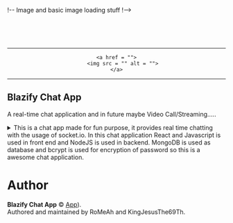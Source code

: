!-- Image and basic image loading stuff !-->

<div align = "center">
    <img src = "" align = "center">
        <br>
        <br>
    <strong><i> </i></strong>
        <br>
        <br>
    <hr>

<!-- Mutiple can be used in here -->

    <a href = "">
        <img src = "" alt = "">
    </a>

</div>

---

## Blazify Chat App
<!-- more stuff here information and something else -->

A real-time chat application and in future maybe Video Call/Streaming.....

<!-- Drop down option !-->

<details> <summary> This is a chat app made for fun purpose, it provides real time chatting with the usage of socket.io. In this chat application React and Javascript is used in front end and NodeJS is used in backend. MongoDB is used as database and bcrypt is used for encryption of password so this is a awesome chat application. </summary>

Content

</details>

<!-- Author and stuff -->

# Author

**Blazify Chat App** © [App](https://github.com/Blazify/blazify-chat-app)).  
Authored and maintained by RoMeAh and KingJesusThe69Th.
